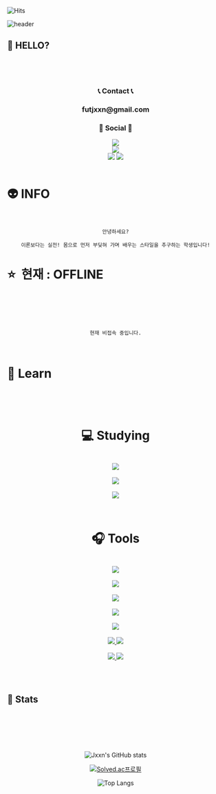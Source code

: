 <!-- 방문자 수 -->

![Hits](https://hits.seeyoufarm.com/api/count/incr/badge.svg?url=https%3A%2F%2Fgithub.com%2Fjxxn92&count_bg=%23CB3F7C&title_bg=%23555555&icon=smugmug.svg&icon_color=%23CB3F7C&title=Visitors&edge_flat=false)

<!-- 깃허브 페이지 헤드 꾸미기 -->

![header](https://capsule-render.vercel.app/api?type=waving&color=gradient&height=350&section=header&text=Jxxn's%20GitHub%20&fontAlign=50&fontAlignY=40&desc=Welcome%20&descAlign=75&descAlignY=50&animation=twinkling&fontSize=70)

<!-- 처음 페이지 -->

## 👻 HELLO? <br><br>

<p>
<br>
    <div align="center">
        <h3> 📞 Contact 📞 </h3>
        <h3><strong> futjxxn@gmail.com </strong></h3>
        <h3> 📣 Social 📣 </h3>
        <a href="https://velog.io/@jxxn92/posts" target="_blank"><img src="https://img.shields.io/badge/BLOG-CB3F7C?style=flat&logo=Ameba&logoColor=white"/></a>
        <br>
        <a href="https://jxxn92.tistory.com/" target="_blank"><img src="https://img.shields.io/badge/Tistory-000000?style=flat&logo=Tistory&logoColor=white"/></a>
        <br>
        <a href="https://www.instagram.com/" target="_blank"><img src="https://skillicons.dev/icons?i=instagram"/></a>
        <a href="https://discord.gg/" target="_blank"><img src="https://skillicons.dev/icons?i=discord"/></a>   
    </div>
    <br>
</p>

<!-- 정보 -->

# 👽 INFO

<p>
<br>
<div align="center">

```
안녕하세요?

이론보다는 실전! 몸으로 먼저 부딪혀 가며 배우는 스타일을 추구하는 학생입니다!

```

</div>
</p>

<!-- 상태 -->

# ⭐&nbsp; 현재 : OFFLINE <br><br>

<br>

<div align="center">

```

현재 비접속 중입니다.

```

</div>

<br>

<!-- 공부 -->

# 📗 Learn <br><br>

<div align="center">

<!--
<img src = "https://img.shields.io/badge/-C-black?style=flat&logo=c%2B%2B" style="height : auto; margin-left : 2px; margin-right : 2px;"/>
-->
<p align="center">
    <h1><strong><br> 💻 Studying <br></strong></h1>
    <br>
    <a href="https://skillicons.dev">
        <img src="https://skillicons.dev/icons?i=java,py,js,c,cpp" />
        <br><br>
        <img src="https://skillicons.dev/icons?i=html,css,bootstrap" />
        <br><br>
        <img src="https://skillicons.dev/icons?i=mysql,postgres,mongodb" /> <!-- mariadb 추가 -->
    </a>
</p>

<p align="center">
    <h1><strong><br> 🎧 Tools <br></strong></h1>
    <br>
    <a href="https://skillicons.dev">
        <img src="https://skillicons.dev/icons?i=vscode,idea" />
        <br><br>
        <img src="https://skillicons.dev/icons?i=spring,gradle,hibernate,nginx" />
        <br><br>
        <img src="https://skillicons.dev/icons?i=django,flask" />
        <br><br>
        <img src="https://skillicons.dev/icons?i=github,docker,k8s,git" />
        <br><br>
        <img src="https://skillicons.dev/icons?i=discord,postman,notion" />
        <br><br>
        <img src="https://img.shields.io/badge/Spring Boot-6DB33F?style=flat&logo=springboot&logoColor=white"/>
        <img src="https://img.shields.io/badge/Spring Security-6DB33F?style=flat&logo=springsecurity&logoColor=white"/>
        <br><br>
        <img src="https://img.shields.io/badge/Jupyter-F37626?style=flat&logo=jupyter&logoColor=white"/>
        <img src="https://img.shields.io/badge/VMware-607078?style=flat&logo=vmware&logoColor=white"/>
        <br><br>
    </a>
</p>

<!-- <p>
    <code>
    	<img height="20"
        src="https://upload.wikimedia.org/wikipedia/commons/thumb/f/fb/Adobe_Illustrator_CC_icon.svg/1200px-Adobe_Illustrator_CC_icon.svg.png"
        style="max-width: 100%;">
     </code>
</p> -->

</div>

<br>

<!-- 상태 -->

## 👺 Stats <br><br>

<p>
<div align="center">
<br><br><br>

![Jxxn's GitHub stats](https://github-readme-stats.vercel.app/api?username=jxxn92&show_icons=true&theme=noctis_minimus)
<br>

<!-- ![Leetcode Stats](https://leetcode.card.workers.dev/?username=jxxn)
<br> -->

[![Solved.ac프로필](http://mazassumnida.wtf/api/v2/generate_badge?boj=jxxn)](https://solved.ac/jxxn)
<br>

![Top Langs](https://github-readme-stats.vercel.app/api/top-langs/?username=jxxn92&layout=compact)
<br>

</div>
</p>

<!-- <details>
  <summary> 🎁 </summary>

  # 깜짝선물

</details> -->

